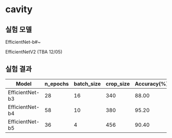 # cavity

## 실험 모델
EfficientNet-b#~

EfficientNetV2 (TBA 12/05)

## 실험 결과
|Model|n_epochs|batch_size|crop_size|Accuracy(%)|
|--|--|--|--|--|
|EfficientNet-b3|28|16|340|88.00|
|EfficientNet-b4|58|10|380|95.20|
|EfficientNet-b5|36|4|456|90.40|
